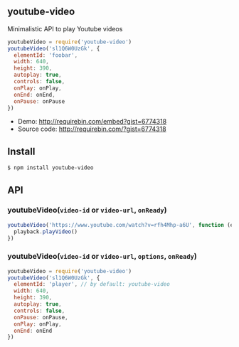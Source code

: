## youtube-video

Minimalistic API to play Youtube videos

```js
youtubeVideo = require('youtube-video')
youtubeVideo('sl1Q6W0UzGk', {
  elementId: 'foobar',
  width: 640,
  height: 390,
  autoplay: true,
  controls: false,
  onPlay: onPlay,
  onEnd: onEnd,
  onPause: onPause
})
```

* Demo: http://requirebin.com/embed?gist=6774318
* Source code: http://requirebin.com/?gist=6774318

## Install

```bash
$ npm install youtube-video
```

## API

### youtubeVideo(`video-id` or `video-url`, `onReady`)

```js
youtubeVideo('https://www.youtube.com/watch?v=rfh4Mhp-a6U', function (error, playback) {
  playback.playVideo()
})
```

### youtubeVideo(`video-id` or `video-url`, `options`, `onReady`)

```js
youtubeVideo = require('youtube-video')
youtubeVideo('sl1Q6W0UzGk', {
  elementId: 'player', // by default: youtube-video
  width: 640,
  height: 390,
  autoplay: true,
  controls: false,
  onPause: onPause,
  onPlay: onPlay,
  onEnd: onEnd
})
```
